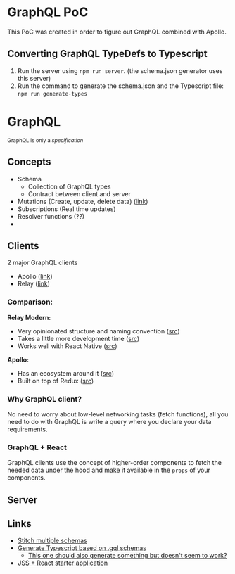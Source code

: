# GraphQL PoC
This PoC was created in order to figure out GraphQL combined with Apollo. 

## Converting GraphQL TypeDefs to Typescript
1. Run the server using `npm run server`. (the schema.json generator uses this server)
2. Run the command to generate the schema.json and the Typescript file: `npm run generate-types`


# GraphQL
<sup>GraphQL is only a _specification_</sup>

## Concepts
- Schema 
    - Collection of GraphQL types
    - Contract between client and server
- Mutations (Create, update, delete data) ([link](https://graphql.org/learn/queries/#mutations))
- Subscriptions (Real time updates)
- Resolver functions (??)
- 

## Clients
2 major GraphQL clients
- Apollo ([link](https://github.com/apollographql/apollo-client))
- Relay ([link](https://facebook.github.io/relay/))

### Comparison:
__Relay Modern:__
- Very opinionated structure and naming convention ([src](https://blog.smartlogic.io/comparing-relay-modern-and-apollo-graphql-client-frameworks/))
- Takes a little more development time ([src](https://blog.smartlogic.io/comparing-relay-modern-and-apollo-graphql-client-frameworks/))
- Works well with React Native ([src](https://medium.com/@wonderboymusic/upgrading-to-relay-modern-or-apollo-ffa58d3a5d59))

__Apollo:__
- Has an ecosystem around it ([src](https://medium.com/@wonderboymusic/upgrading-to-relay-modern-or-apollo-ffa58d3a5d59))
- Built on top of Redux ([src](https://blog.smartlogic.io/comparing-relay-modern-and-apollo-graphql-client-frameworks/))

### Why GraphQL client?
No need to worry about low-level networking tasks (fetch functions), all you need to do with GraphQL is write a query where you declare your data requirements.

### GraphQL + React
GraphQL clients use the concept of higher-order components to fetch the needed data under the hood and make it available in the `props` of your components.

## Server

## Links
- [Stitch multiple schemas](https://blog.apollographql.com/graphql-schema-stitching-8af23354ac37)
- [Generate Typescript based on .gql schemas](https://github.com/apollographql/apollo-cli) 
    - [This one should also generate something but doesn't seem to work?](https://github.com/dotansimha/graphql-code-generator)
- [JSS + React starter application](https://github.com/Sitecore/jss/tree/master/samples/react)